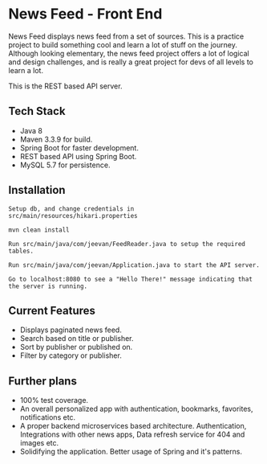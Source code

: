 # News Feed - Front End

News Feed displays news feed from a set of sources. This is a practice project to build something cool and learn a lot of stuff on the journey. Although looking elementary, the news feed project offers a lot of logical and design challenges, and is really a great project for devs of all levels to learn a lot.

This is the REST based API server.

## Tech Stack

- Java 8
- Maven 3.3.9 for build.
- Spring Boot for faster development.
- REST based API using Spring Boot.
- MySQL 5.7 for persistence.

## Installation

```
Setup db, and change credentials in src/main/resources/hikari.properties

mvn clean install

Run src/main/java/com/jeevan/FeedReader.java to setup the required tables.

Run src/main/java/com/jeevan/Application.java to start the API server.

Go to localhost:8080 to see a "Hello There!" message indicating that the server is running.

```

## Current Features

- Displays paginated news feed.
- Search based on title or publisher.
- Sort by publisher or published on.
- Filter by category or publisher.

## Further plans

- 100% test coverage.
- An overall personalized app with authentication, bookmarks, favorites, notifications etc.
- A proper backend microservices based architecture. Authentication, Integrations with other news apps, Data refresh service for 404 and images etc.
- Solidifying the application. Better usage of Spring and it's patterns.